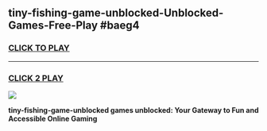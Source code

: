 
## tiny-fishing-game-unblocked-Unblocked-Games-Free-Play #baeg4
<h3>
<a href="https://us.freeplayer.one?title=tiny-fishing-game-unblocked&ref=9M">CLICK TO PLAY</a></h3>
<hr>

<h3>
<a href="https://us.freeplayer.one?title=tiny-fishing-game-unblocked&ref=9M">CLICK 2 PLAY</a>
  
</h3>

<a href="https://us.freeplayer.one?title=tiny-fishing-game-unblocked&ref=9M"><img src="https://clearcache.store/games.png"></a>


**tiny-fishing-game-unblocked games unblocked: Your Gateway to Fun and Accessible Online Gaming**
